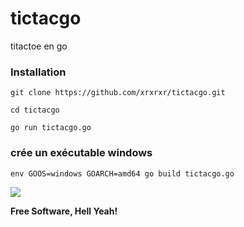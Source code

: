 # tictacgo
titactoe en go

### Installation
```
git clone https://github.com/xrxrxr/tictacgo.git
```

```
cd tictacgo
```
```
go run tictacgo.go
```
### crée un exécutable windows
```
env GOOS=windows GOARCH=amd64 go build tictacgo.go
```


![](https://media.giphy.com/media/HrB1MUATg24Ra/giphy.gif)

**Free Software, Hell Yeah!**
